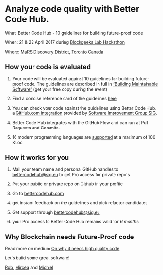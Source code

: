 # Analyze code quality with Better Code Hub.

What: Better Code Hub - 10 guidelines for building future-proof code

When: 21 & 22 April 2017 during [Blockgeeks Lab Hackathon](http://bglhackathon.com)

Where: [MaRS Discovery District, Toronto Canada](https://https://www.marsdd.com)


## How your code is evaluated

1. Your code will be evaluated against 10 guidelines for building future-proof code. The guidelines are described in full in [“Building Maintainable Software”](http://shop.oreilly.com/product/0636920049159.do) (get your free copy during the event)

2. Find a concise reference card of the guidelines [here](https://cdn-images-1.medium.com/max/1200/1*TS-ZTeI7sQS7dy_AlMqSXQ.png)

3. You can check your code against the guidelines using Better Code Hub, a [GitHub.com integration](https://github.com/integrations/better-code-hub) provided by [Software Improvement Group SIG](https://www.sig.eu). 

4. Better Code Hub integrates with the GitHub Flow and can run at Pull Requests and Commits.

5. 16 modern programming languages are [supported](https://bettercodehub.com/docs/configuration-manual) at a maximum of 100 KLoc


## How it works for you

1. Mail your team name and personal GitHub handles to [bettercodehub@sig.eu](mailto:bettercodehub@sig.eu) to get Pro access for private repo's

2. Put your public or private repo on Github in your profile

3. Go to [bettercodehub.com](https://bettercodehub.com) 

4. get instant feedback on the guidelines and pick refactor candidates

5. Get support through bettercodehub@sig.eu

6. your Pro access to Better Code Hub remains valid for *6 months*


## Why Blockchain needs Future-Proof code

Read more on medium [On why it needs high quality code ](https://medium.com/@jstvssr/why-blockchain-needs-future-proof-code-cb09b39175e1#.bqfmcig55)

Let's build some great software!

[Rob](https://github.com/robvanderleek), [Mircea](https://github.com/mcadariu) and [Michiel](https://github.com/michielcuijpers)

